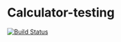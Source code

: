 # Calculator-testing
[![Build Status](https://travis-ci.org/yakovlevavaleria/Calculator-testing.svg?branch=master)](https://travis-ci.org/yakovlevavaleria/Calculator-testing)
